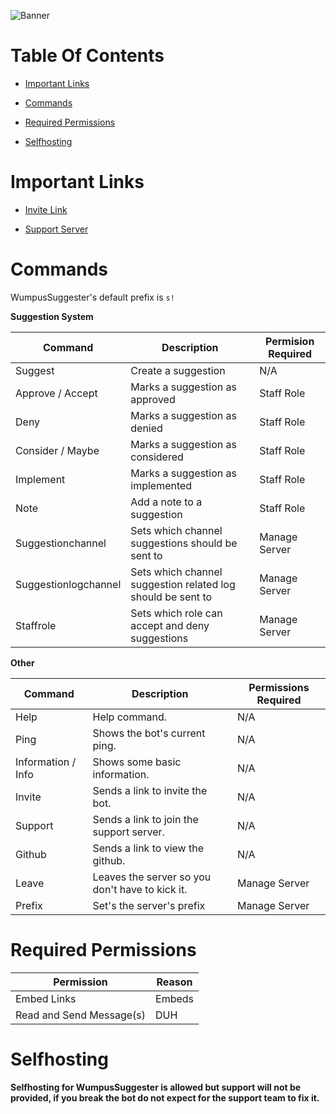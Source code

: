 ![Banner](https://cdn.discordapp.com/attachments/600914805619949588/606957684511604747/WumpusScience606957633097695262_Wumpus_Suggester.png)
# Table Of Contents
- [Important Links](https://github.com/xPolar/WumpusMod#important-links)

- [Commands](https://github.com/xPolar/WumpusMod#commands)

- [Required Permissions](https://github.com/xPolar/WumpusMod#required-permissions)

- [Selfhosting](https://github.com/xPolar/WumpusMod#selfhosting)

# Important Links
- [Invite Link](https://discordapp.com/api/oauth2/authorize?client_id=606307707334426654&permissions=8&scope=bot)

- [Support Server](https://discord.gg/tjA5ssJ)

# Commands
WumpusSuggester's default prefix is `s!`

**Suggestion System**

| Command | Description | Permision Required |
| ------- | ----------- | ------------------ |
| Suggest | Create a suggestion | N/A |
| Approve / Accept | Marks a suggestion as approved | Staff Role |
| Deny | Marks a suggestion as denied | Staff Role |
| Consider / Maybe | Marks a suggestion as considered | Staff Role |
| Implement | Marks a suggestion as implemented | Staff Role |
| Note | Add a note to a suggestion | Staff Role |
| Suggestionchannel | Sets which channel suggestions should be sent to | Manage Server |
| Suggestionlogchannel | Sets which channel suggestion related log should be sent to | Manage Server |
| Staffrole | Sets which role can accept and deny suggestions | Manage Server |

**Other**

| Command | Description | Permissions Required |
| ------- | ----------- | -------------------- |
| Help | Help command. | N/A |
| Ping | Shows the bot's current ping. | N/A |
| Information / Info | Shows some basic information. | N/A |
| Invite | Sends a link to invite the bot. | N/A |
| Support | Sends a link to join the support server. | N/A |
| Github | Sends a link to view the github. | N/A |
| Leave | Leaves the server so you don't have to kick it. | Manage Server |
| Prefix | Set's the server's prefix | Manage Server |

# Required Permissions
| Permission | Reason |
| ---------- | ------ |
| Embed Links | Embeds |
| Read and Send Message(s) | DUH |

# Selfhosting
**Selfhosting for WumpusSuggester is allowed but support will not be provided, if you break the bot do not expect for the support team to fix it.**
